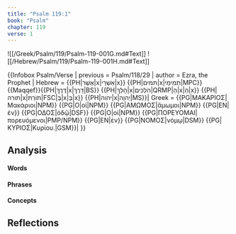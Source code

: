 ```yaml
---
title: "Psalm 119:1"
book: "Psalm"
chapter: 119
verse: 1
---
```

![[/Greek/Psalm/119/Psalm-119-001G.md#Text]]
![[/Hebrew/Psalm/119/Psalm-119-001H.md#Text]]

{{Infobox Psalm/Verse |
  previous = Psalm/118/29 |
  author = Ezra, the Prophet |
  Hebrew = {{PH|אֶשֶׁר|x|אַשְׁרֵי|x}} {{PH|תמים|x|תְמִימֵי|MPC}}{{Maqqef}}{{PH|דֶּרֶךְ|x|דָרֶךְ|BS}} {{PH|הָלַךְ|x|הֹלְכִים|QRMP|הַ|x|הַ|x}} {{PH|תורה|x|תוֹרַת|FSC|בְּ|x|בְּ|x}} {{PH|יהוה|x|יְהוָה|MS}}׃|
  Greek = {{PG|ΜΑΚΑΡΙΟΣ|Μακάριοι|NPM}} {{PG|Ο|οἱ|NPM}} {{PG|ΑΜΩΜΟΣ|ἄμωμοι|NPM}} {{PG|ΕΝ|ἐν}} {{PG|ΟΔΟΣ|ὁδῷ|DSF}} {{PG|Ο|οἱ|NPM}} {{PG|ΠΟΡΕΥΟΜΑΙ|πορευόμενοι|PMP/NPM}} {{PG|ΕΝ|ἐν}} {{PG|ΝΟΜΟΣ|νόμῳ|DSM}} {{PG|ΚΥΡΙΟΣ|Κυρίου.|GSM}}|
}}

## Analysis

#### Words

#### Phrases

#### Concepts

## Reflections

